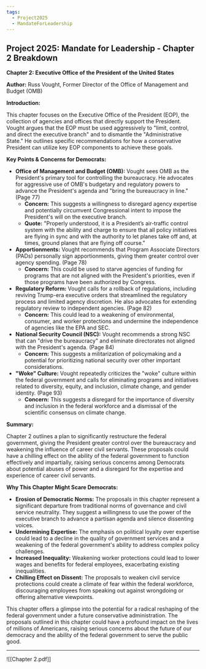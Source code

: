 ```yaml
---
tags:
  - Project2025
  - MandateForLeadership
---
```

## Project 2025: Mandate for Leadership - Chapter 2 Breakdown

**Chapter 2: Executive Office of the President of the United States**

**Author:** Russ Vought, Former Director of the Office of Management and Budget (OMB)

**Introduction:**

This chapter focuses on the Executive Office of the President (EOP), the collection of agencies and offices that directly support the President. Vought argues that the EOP must be used aggressively to "limit, control, and direct the executive branch" and to dismantle the "Administrative State." He outlines specific recommendations for how a conservative President can utilize key EOP components to achieve these goals.

**Key Points & Concerns for Democrats:**

* **Office of Management and Budget (OMB):** Vought sees OMB as the President's primary tool for controlling the bureaucracy. He advocates for aggressive use of OMB's budgetary and regulatory powers to advance the President's agenda and "bring the bureaucracy in line." (Page 77)
    * **Concern:** This suggests a willingness to disregard agency expertise and potentially circumvent Congressional intent to impose the President's will on the executive branch.
    * **Quote:** "Properly understood, it is a President’s air-traffic control system with the ability and charge to ensure that all policy initiatives are flying in sync and with the authority to let planes take off and, at times, ground planes that are flying off course."
* **Apportionments:** Vought recommends that Program Associate Directors (PADs) personally sign apportionments, giving them greater control over agency spending. (Page 78)
    * **Concern:** This could be used to starve agencies of funding for programs that are not aligned with the President's priorities, even if those programs have been authorized by Congress.
* **Regulatory Reform:** Vought calls for a rollback of regulations, including reviving Trump-era executive orders that streamlined the regulatory process and limited agency discretion. He also advocates for extending regulatory review to independent agencies. (Page 82)
    * **Concern:** This could lead to a weakening of environmental, consumer, and worker protections and undermine the independence of agencies like the EPA and SEC.
* **National Security Council (NSC):** Vought recommends a strong NSC that can "drive the bureaucracy" and eliminate directorates not aligned with the President's agenda. (Page 84)
    * **Concern:** This suggests a militarization of policymaking and a potential for prioritizing national security over other important considerations.
* **"Woke" Culture:** Vought repeatedly criticizes the "woke" culture within the federal government and calls for eliminating programs and initiatives related to diversity, equity, and inclusion, climate change, and gender identity. (Page 93)
    * **Concern:** This suggests a disregard for the importance of diversity and inclusion in the federal workforce and a dismissal of the scientific consensus on climate change.

**Summary:**

Chapter 2 outlines a plan to significantly restructure the federal government, giving the President greater control over the bureaucracy and weakening the influence of career civil servants. These proposals could have a chilling effect on the ability of the federal government to function effectively and impartially, raising serious concerns among Democrats about potential abuses of power and a disregard for the expertise and experience of career civil servants.

**Why This Chapter Might Scare Democrats:**

* **Erosion of Democratic Norms:** The proposals in this chapter represent a significant departure from traditional norms of governance and civil service neutrality. They suggest a willingness to use the power of the executive branch to advance a partisan agenda and silence dissenting voices.
* **Undermining Expertise:** The emphasis on political loyalty over expertise could lead to a decline in the quality of government services and a weakening of the federal government's ability to address complex policy challenges.
* **Increased Inequality:** Weakening worker protections could lead to lower wages and benefits for federal employees, exacerbating existing inequalities.
* **Chilling Effect on Dissent:** The proposals to weaken civil service protections could create a climate of fear within the federal workforce, discouraging employees from speaking out against wrongdoing or offering alternative viewpoints.

This chapter offers a glimpse into the potential for a radical reshaping of the federal government under a future conservative administration. The proposals outlined in this chapter could have a profound impact on the lives of millions of Americans, raising serious concerns about the future of our democracy and the ability of the federal government to serve the public good. 

----

![[Chapter 2.pdf]]